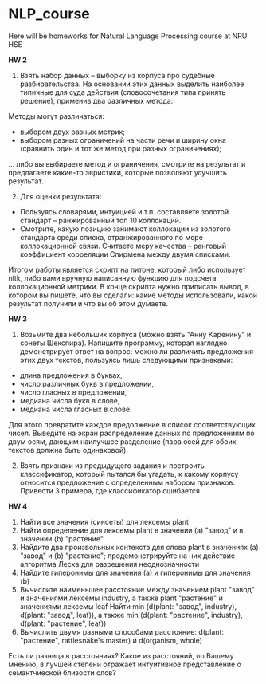 # NLP_course
Here will be homeworks for Natural Language Processing course at NRU HSE

<b>HW 2</b>

1. Взять набор данных – выборку из корпуса про судебные разбирательства. На основании этих данных выделить наиболее типичные для суда действия (словосочетания типа принять решение), применив два различных метода.

Методы могут различаться:

* выбором двух разных метрик;
* выбором разных ограничений на части речи и ширину окна (сравнить один и тот же метод при разных ограничениях);

... либо вы выбираете метод и ограничения, смотрите на результат и предлагаете какие-то эвристики, которые позволяют улучшить результат.

2. Для оценки результата:

* Пользуясь словарями, интуицией и т.п. составляете золотой стандарт – ранжированный топ 10 коллокаций.
* Смотрите, какую позицию занимают коллокации из золотого стандарта среди списка, отранжированного по мере коллокационной связи.
    Считаете меру качества – ранговый коэффициент корреляции Спирмена между двумя списками.

Итогом работы является скрипт на питоне, который либо использует nltk, либо вами вручную написанную функцию для подсчета коллокационной метрики. В конце скрипта нужно приписать вывод, в котором вы пишете, что вы сделали: какие методы использовали, какой результат получили и что вы об этом думаете. 

<b>HW 3</b>

1. Возьмите два небольших корпуса (можно взять "Анну Каренину" и сонеты Шекспира). Напишите программу, которая наглядно демонстрирует ответ на вопрос: можно ли различить предложения этих двух текстов, пользуясь лишь следующими признаками:

* длина предложения в буквах,
* число различных букв в предложении,
* число гласных в предложении,
* медиана числа букв в слове,
* медиана числа гласных в слове.

Для этого превратите каждое предолжение в список соответствующих чисел. Выведите на экран распределение данных по предложениям по двум осям, дающим наилучшее разделение (пара осей для обоих текстов должна быть одинаковой).

2. Взять признаки из предыдущего задания и построить классификатор, который пытался бы угадать, к какому корпусу относится предложение с определенным набором признаков. Привести 3 примера, где классификатор ошибается.

<b>HW 4</b>

1. Найти все значения (синсеты) для лексемы plant
2. Найти определение для лексемы plant в значении (а) "завод" и в значении (b) "растение"
3. Найдите два произвольных контекста для слова plant в значениях (a) "завод" и (b) "растение"; продемонстрируйте на них действие алгоритма Леска для разрешения неоднозначности
4. Найдите гиперонимы для значения (a) и гиперонимы для значения (b)
5. Вычислите наименьшее расстояние между значением plant "завод" и значениями лексемы industry, а также plant "растение" и значениями лексемы leaf
Найти min (d(plant: "завод", industry), d(plant: "завод", leaf)), а также min (d(plant: "растение", industry), d(plant: "растение", leaf))
6. Вычислить двумя разными способами расстояние:
d(plant: "растение", rattlesnake's master) и d(organism, whole)

Есть ли разница в расстояниях? Какое из расстояний, по Вашему мнению, в лучшей степени отражает интуитивное представление о семантчиеской близости слов?

